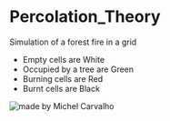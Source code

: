 # Percolation_Theory
Simulation of a forest fire in a grid

- Empty cells are White
- Occupied by a tree are Green
- Burning cells are Red
- Burnt cells are Black

<img src="https://github.com/gmichelcarvalho/Percolation_Theory/blob/master/forest_file_simulation.gif" title =  "made by Michel Carvalho"/></a>
